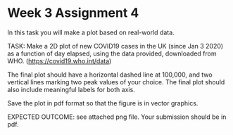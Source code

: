 # Week 3 Assignment 4

In this task you will make a plot based on real-world data.


TASK:  Make a 2D plot of new COVID19 cases in the UK (since Jan 3 2020) as a function of day elapsed, using the data provided, downloaded from WHO. 
(https://covid19.who.int/data)

The final plot should have a horizontal dashed line at 100,000, and two vertical lines marking two peak values of your choice. The final plot should also include meaningful labels for both axis.

Save the plot in pdf format so that the figure is in vector graphics.


EXPECTED OUTCOME: see attached png file. Your submission should be in pdf.
